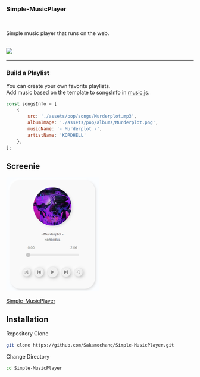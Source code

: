 ### Simple-MusicPlayer

<br>

Simple music player that runs on the web.

<br>

<img src="https://img.shields.io/github/size/Sakamochanq/Simple-MusicPlayer/index.html?color=yellow&style=flat-square">

---

### Build a Playlist

You can create your own favorite playlists.  
Add music based on the template to songsInfo in [music.js](https://github.com/Sakamochanq/Simple-MusicPlayer/blob/master/assets/music.js#L23C1-L30C3).

```js
const songsInfo = [
    {
        src: './assets/pop/songs/Murderplot.mp3',
        albumImage: './assets/pop/albums/Murderplot.png',
        musicName: '- Murderplot -',
        artistName: 'KORDHELL'
    },
];
```

## Screenie

<a href="#">    
    <img src="./assets/images/Screeenie.png" width="250px">
</a>

<br>

[Simple-MusicPlayer](https://sakamochanq.github.io/Simple-MusicPlayer)

## Installation

Repository Clone
```bash
git clone https://github.com/Sakamochanq/Simple-MusicPlayer.git
```

Change Directory
```bash
cd Simple-MusicPlayer
```
